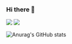 ### Hi there 👋

<!--
**twaun95/twaun95** is a ✨ _special_ ✨ repository because its `README.md` (this file) appears on your GitHub profile.

Here are some ideas to get you started:

- 🔭 I’m currently working on ...
- 🌱 I’m currently learning ...
- 👯 I’m looking to collaborate on ...
- 🤔 I’m looking for help with ...
- 💬 Ask me about ...
- 📫 How to reach me: ...
- 😄 Pronouns: ...
- ⚡ Fun fact: ...
-->

<img src="https://img.shields.io/badge/android-FFCA28?style=flat-square&logo=Android&logoColor=3DDC84"/> <img src="https://img.shields.io/badge/kotlin-FFCA28?style=flat-square&logo=Kotlin&logoColor=7f52ff"/>

![Anurag's GitHub stats](https://github-readme-stats.vercel.app/api?username=twaun95&show_icons=true&theme=radical&bg_color=DEG&title_color=4991de&text_color=22e37f)
